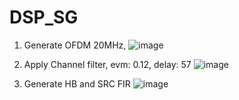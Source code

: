 # DSP_SG

1. Generate OFDM 20MHz,
![image](https://user-images.githubusercontent.com/87049112/135781213-354d0766-5c56-4638-8c2a-500a2aec7845.png)

2. Apply Channel filter, evm: 0.12, delay: 57
![image](https://user-images.githubusercontent.com/87049112/135781288-391721ad-c0f5-43dd-9b97-e370b2f0896e.png)

3. Generate HB and SRC FIR
![image](https://user-images.githubusercontent.com/87049112/135798706-2e3dbe36-2961-4b63-b08b-bf529fc5f73c.png)
